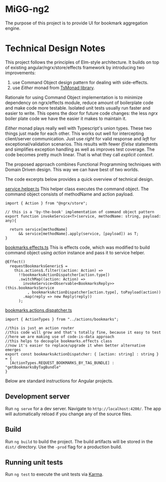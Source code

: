 # MiGG-ng2

The purpose of this project is to provide UI for bookmark aggregation engine. 

# Technical Design Notes

This project follows the principles of Elm-style architecture. It builds on top of existing angular/ngrx/store/effects framework by introducing two improvements:

1. use Command Object design pattern for dealing with side-effects. 
2. use _Either_ monad from [TsMonad library](https://github.com/cbowdon/TsMonad).

Rationale for using Command Object implementation is to minimize dependency on ngrx/effects module, reduce amount of  boilerplate code and make code more testable. Isolated unit tests usually run faster and easier to write. This opens the door for future code changes: the less _ngrx_ boiler plate code we have the easier it makes to maintain it.  

_Either_ monad plays really well with Typescript's union types. These two things just made for each other. This works out well for intercepting client/server communication. Just use _right_ for valid response and _left_ for exceptional/validation scenarios. This results with fewer _if_/_else_ statements and simplifies exception handling as well as improves test coverage. The code becomes pretty much linear. That is what they call *explicit context*. 

The proposed approach combines Functional Programming techniques with Domain Driven design. This way we can have best of two worlds.

The code excerpts below provides a quick overview of technical design.

[service.helper.ts](https://github.com/usametov/MiGG-ng2/blob/master/src/app/states/effects/service.helper.ts)
This helper class executes the command object.
The command object consists of methodName and action payload.

```
import { Action } from "@ngrx/store";

// this is a 'by-the-book' implementation of command object pattern
export function invokeService<T>(service, methodName: string, payload: any){

  return service[methodName] 
      && service[methodName].apply(service, [payload]) as T;
}
```

[bookmarks.effects.ts](https://github.com/usametov/MiGG-ng2/blob/master/src/app/states/effects/bookmarks.effects.ts)
This is effects code, which was modified to build command object using _action_ instance and pass it to service helper.
```
@Effect()
  requestBookmarksGeneric$ = 
    this.actions$.filter((action: Action) => 
      !!bookmarksActionDispatcher[action.type])
      .switchMap((action: Action) => 
        invokeService<Observable<BookmarksReply>>(this.bookmarksService
          , bookmarksActionDispatcher[action.type], toPayload(action))
        .map(reply => new Reply(reply))
      );
```

[bookmarks.actions.dispatcher.ts](https://github.com/usametov/MiGG-ng2/blob/master/src/app/states/effects/bookmarks.actions.dispatcher.ts)
```
import { ActionTypes } from "../actions/bookmarks"; 

//this is just an action router
//this code will grow and that's totally fine, because it easy to test
//here we are making use of code-is-data approach
//this helps to decouple bookmarks.effects class
//now it's easier to replace/upgrade it when better alternative emerges 
export const bookmarksActionDispatcher: { [action: string] : string } = {
  [ActionTypes.REQUEST_BOOKMARKS_BY_TAG_BUNDLE] : "getBookmarksByTagBundle"
}
```

Below are standard instructions for Angular projects.

## Development server

Run `ng serve` for a dev server. Navigate to `http://localhost:4200/`. The app will automatically reload if you change any of the source files.

## Build

Run `ng build` to build the project. The build artifacts will be stored in the `dist/` directory. Use the `-prod` flag for a production build.

## Running unit tests

Run `ng test` to execute the unit tests via [Karma](https://karma-runner.github.io).

